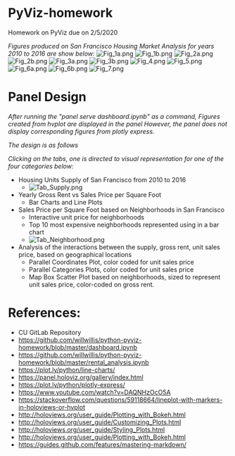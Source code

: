 # PyViz-homework
Homework on PyViz due on 2/5/2020

_*Figures produced on San Francisco Housing Market Analysis for years 2010 to 2016 are show below:*_
![Fig_1a.png](Answers/Images/Fig_1a.png)
![Fig_1b.png](Answers/Images/Fig_1b.png)
![Fig_2a.png](Answers/Images/Fig_2a.png)
![Fig_2b.png](Answers/Images/Fig_2b.png)
![Fig_3a.png](Answers/Images/Fig_3a.png)
![Fig_3b.png](Answers/Images/Fig_3b.png)
![Fig_4.png](Answers/Images/Fig_4.png)
![Fig_5.png](Answers/Images/Fig_5.png)
![Fig_6a.png](Answers/Images/Fig_6a.png)
![Fig_6b.png](Answers/Images/Fig_6b.png)
![Fig_7.png](Answers/Images/Fig_7.png)


# Panel Design

_After running the "panel serve dashboard.ipynb" as a command,_
_Figures created from hvplot are displayed in the panel_
_However, the panel does not display corresponding figures from plotly express._

_*The design is as follows*_

_*Clicking on the tabs, one is directed to visual representation for one of the four categories below:*_
* Housing Units Supply of San Francisco from 2010 to 2016
    * ![Tab_Supply.png](Answers/Images/Tab_Supply.png)
* Yearly Gross Rent vs Sales Price per Square Foot 
    * Bar Charts and Line Plots
* Sales Price per Square Foot based on Neighborhoods in San Francisco
    * Interactive unit price for neighborhoods
    * Top 10 most expensive neighborhoods represented using in a bar chart
    * ![Tab_Neighborhood.png](Answers/Images/Tab_Neighborhood.png)
* Analysis of the interactions between the supply, gross rent, unit sales price, based on geographical locations
    * Parallel Coordinates Plot, color coded for unit sales price
    * Parallel Categories Plots, color coded for unit sales price
    * Map Box Scatter Plot based on neighborhoods, sized to represent unit sales price, color-coded on gross rent.


# References:
* CU GitLab Repository
* https://github.com/willwillis/python-pyviz-homework/blob/master/dashboard.ipynb
* https://github.com/willwillis/python-pyviz-homework/blob/master/rental_analysis.ipynb
* https://plot.ly/python/line-charts/
* https://panel.holoviz.org/gallery/index.html
* https://plot.ly/python/plotly-express/
* https://www.youtube.com/watch?v=DAQNHzOcO5A
* https://stackoverflow.com/questions/59118664/lineplot-with-markers-in-holoviews-or-hvplot
* http://holoviews.org/user_guide/Plotting_with_Bokeh.html
* http://holoviews.org/user_guide/Customizing_Plots.html
* http://holoviews.org/user_guide/Styling_Plots.html
* http://holoviews.org/user_guide/Plotting_with_Bokeh.html
* https://guides.github.com/features/mastering-markdown/